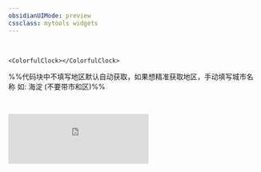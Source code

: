```yaml
---
obsidianUIMode: preview
cssclass: mytools widgets
---
```

<br>

```jsx:
<ColorfulClock></ColorfulClock>
```
%%代码块中不填写地区默认自动获取，如果想精准获取地区，手动填写城市名称 如: 海淀 (不要带市和区)%%
```jsx::Weather

```

<br>
<iframe style="width: 280px; height: 100px;border: 0;text-align='ccenter';" src="https://notion.pet/view/index.html?q=b69f67c062af00d807c80a7605e48aa3.126c2b8063245bb90007b9a952e2f773"></iframe>
